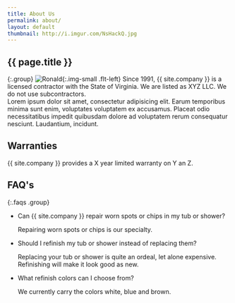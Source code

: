 ```yaml
---
title: About Us
permalink: about/
layout: default
thumbnail: http://i.imgur.com/NsHackQ.jpg
---
```


## {{ page.title }}

{:.group}
![Ronald](http://i.imgur.com/jlPM3jv.jpg "Ronald"){:.img-small .flt-left}
Since 1991, {{ site.company }} is a licensed contractor with the State of Virginia. We are listed as XYZ LLC. We do not use subcontractors.    
Lorem ipsum dolor sit amet, consectetur adipisicing elit. Earum temporibus minima sunt enim, voluptates voluptatem ex accusamus. Placeat odio necessitatibus impedit quibusdam dolore ad voluptatem rerum consequatur nesciunt. Laudantium, incidunt.

## Warranties

{{ site.company }} provides a X year limited warranty on Y an Z.

## FAQ's

{:.faqs .group}
+ Can {{ site.company }} repair worn spots or chips in my tub or shower?

    Repairing worn spots or chips is our specialty.
+ Should I refinish my tub or shower instead of replacing them?

    Replacing your tub or shower is quite an ordeal, let alone expensive. Refinishing will make it look good as new.
+ What refinish colors can I choose from?

    We currently carry the colors white, blue and brown.